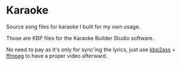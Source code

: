 # Karaoke

Source song files for karaoke I built for my own usage.

Those are KBP files for the Karaoke Builder Studio software.

No need to pay as it's only for sync'ing the lyrics, just use [kbp2ass](https://github.com/Aeden-B/kbp2ass) + [ffmpeg](https://partyhall.github.io/docs/partynexus/karaoke/making-karaoke-song) to have a proper video afterward.
